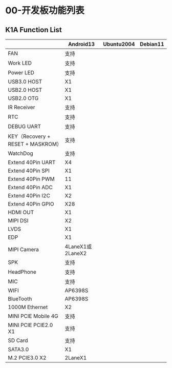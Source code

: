 # 00-开发板功能列表





## K1A Function List

|                                   | Android13        | Ubuntu2004 | Debian11 |
| --------------------------------- | ---------------- | ---------- | -------- |
| FAN                               | 支持             |            |          |
| Work LED                          | 支持             |            |          |
| Power LED                         | 支持             |            |          |
| USB3.0 HOST                       | X1               |            |          |
| USB2.0 HOST                       | X1               |            |          |
| USB2.0 OTG                        | X1               |            |          |
| IR Receiver                       | 支持             |            |          |
| RTC                               | 支持             |            |          |
| DEBUG UART                        | 支持             |            |          |
| KEY（Recovery + RESET + MASKROM） | 支持             |            |          |
| WatchDog                          | 支持             |            |          |
| Extend 40Pin UART                 | X4               |            |          |
| Extend 40Pin SPI                  | X1               |            |          |
| Extend 40Pin PWM                  | 11               |            |          |
| Extend 40Pin ADC                  | X1               |            |          |
| Extend 40Pin I2C                  | X2               |            |          |
| Extend 40Pin GPIO                 | X28              |            |          |
| HDMI OUT                          | X1               |            |          |
| MIPI DSI                          | X2               |            |          |
| LVDS                              | X1               |            |          |
| EDP                               | X1               |            |          |
| MIPI Camera                       | 4LaneX1或2LaneX2 |            |          |
| SPK                               | 支持             |            |          |
| HeadPhone                         | 支持             |            |          |
| MIC                               | 支持             |            |          |
| WIFI                              | AP6398S          |            |          |
| BlueTooth                         | AP6398S          |            |          |
| 1000M Ethernet                    | X2               |            |          |
| MINI PCIE Mobile 4G               | 支持             |            |          |
| MINI PCIE PCIE2.0 X1              | 支持             |            |          |
| SD Card                           | 支持             |            |          |
| SATA3.0                           | X1               |            |          |
| M.2 PCIE3.0 X2                    | 2LaneX1          |            |          |
